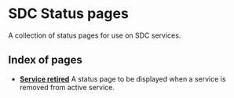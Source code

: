 # SDC Status pages
A collection of status pages for use on SDC services.

## Index of pages

- [**Service retired**](service-retired.html)
A status page to be displayed when a service is removed from active service.
